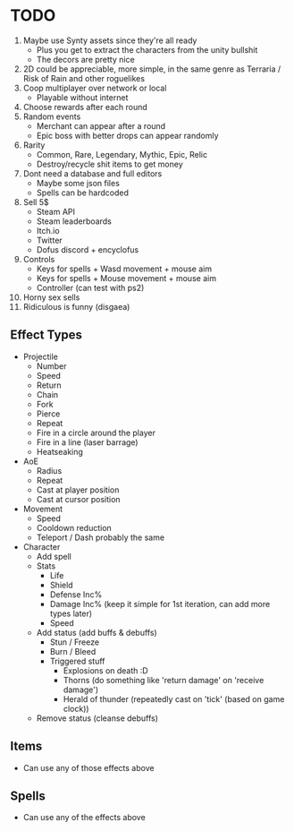 # TODO

1. Maybe use Synty assets since they're all ready
    - Plus you get to extract the characters from the unity bullshit
    - The decors are pretty nice
2. 2D could be appreciable, more simple, in the same genre as Terraria / Risk of Rain and other roguelikes
3. Coop multiplayer over network or local
    - Playable without internet
4. Choose rewards after each round
5. Random events
    - Merchant can appear after a round
    - Epic boss with better drops can appear randomly
6. Rarity
    - Common, Rare, Legendary, Mythic, Epic, Relic
    - Destroy/recycle shit items to get money
7. Dont need a database and full editors
    - Maybe some json files
    - Spells can be hardcoded
8. Sell 5$
    - Steam API
    - Steam leaderboards
    - Itch.io
    - Twitter
    - Dofus discord + encyclofus
9. Controls
    - Keys for spells + Wasd movement + mouse aim
    - Keys for spells + Mouse movement + mouse aim
    - Controller (can test with ps2)
10. Horny sex sells
11. Ridiculous is funny (disgaea)

## Effect Types

- Projectile
  - Number
  - Speed
  - Return
  - Chain
  - Fork
  - Pierce
  - Repeat
  - Fire in a circle around the player
  - Fire in a line (laser barrage)
  - Heatseaking
- AoE
  - Radius
  - Repeat
  - Cast at player position
  - Cast at cursor position
- Movement
  - Speed
  - Cooldown reduction
  - Teleport / Dash probably the same
- Character
  - Add spell
  - Stats
    - Life
    - Shield
    - Defense Inc%
    - Damage Inc% (keep it simple for 1st iteration, can add more types later)
    - Speed
  - Add status (add buffs & debuffs)
    - Stun / Freeze
    - Burn / Bleed
    - Triggered stuff
      - Explosions on death :D
      - Thorns (do something  like 'return damage' on 'receive damage')
      - Herald of thunder (repeatedly cast on 'tick' (based on game clock))
  - Remove status (cleanse debuffs)

## Items

- Can use any of those effects above

## Spells

- Can use any of the effects above
